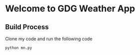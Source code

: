 # Welcome to GDG Weather App

## Build Process

Clone my code and run the following code
```
python mn.py
```
